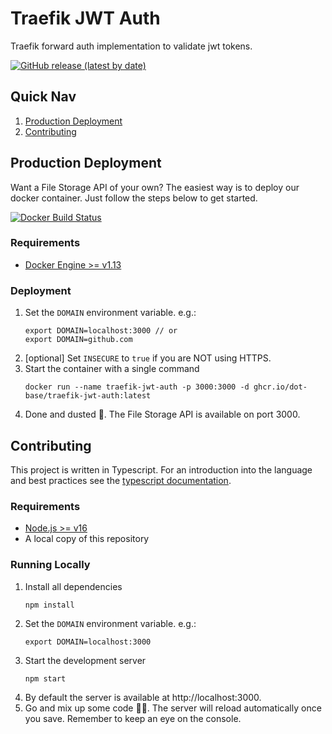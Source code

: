 # Traefik JWT Auth
Traefik forward auth implementation to validate jwt tokens.

[![GitHub release (latest by date)](https://img.shields.io/github/v/release/dot-base/traefik-jwt-auth)](https://github.com/dot-base/traefik-jwt-auth/releases)


## Quick Nav
1. [Production Deployment](#Production-Deployment)
1. [Contributing](#Contributing)

## Production Deployment
Want a File Storage API of your own? The easiest way is to deploy our docker container. Just follow the steps below to get started.

[![Docker Build Status](https://img.shields.io/badge/We%20love-Docker-blue?style=flat&logo=Docker)](https://github.com/orgs/dot-base/packages)


### Requirements
- [Docker Engine >= v1.13](https://www.docker.com/get-started)


### Deployment
1. Set the `DOMAIN` environment variable. e.g.:
    ```
    export DOMAIN=localhost:3000 // or
    export DOMAIN=github.com
    ```
1. [optional] Set `INSECURE` to `true` if you are NOT using HTTPS.
1. Start the container with a single command
    ```
    docker run --name traefik-jwt-auth -p 3000:3000 -d ghcr.io/dot-base/traefik-jwt-auth:latest
    ```
1. Done and dusted 🎉. The File Storage API is available on port 3000.


## Contributing

This project is written in Typescript. For an introduction into the language and best practices see the [typescript documentation](https://www.typescriptlang.org/docs/home.html).

### Requirements
- [Node.js >= v16](https://nodejs.org/en/)
- A local copy of this repository

### Running Locally
1. Install all dependencies
    ```
    npm install
    ```
1. Set the `DOMAIN` environment variable. e.g.:
    ```
    export DOMAIN=localhost:3000
    ```
1. Start the development server
    ```
    npm start
    ```
1. By default the server is available at http://localhost:3000.
1. Go and mix up some code 👩‍💻. The server will reload automatically once you save. Remember to keep an eye on the console.

